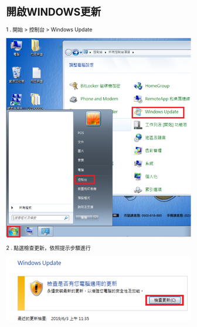 # 開啟WINDOWS更新

1 . 開始 &gt; 控制台 &gt; Windows Update

![](../.gitbook/assets/image%20%2819%29.png)

2 . 點選檢查更新，依照提示步驟進行

![](../.gitbook/assets/image%20%2822%29.png)

